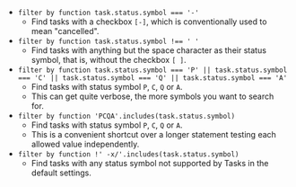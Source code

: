 <!-- placeholder to force blank line before included text -->

- ```filter by function task.status.symbol === '-'```
    - Find tasks with a checkbox `[-]`, which is conventionally used to mean "cancelled".
- ```filter by function task.status.symbol !== ' '```
    - Find tasks with anything but the space character as their status symbol, that is, without the checkbox `[ ]`.
- ```filter by function task.status.symbol === 'P' || task.status.symbol === 'C' || task.status.symbol === 'Q' || task.status.symbol === 'A'```
    - Find tasks with status symbol `P`, `C`, `Q` or `A`.
    - This can get quite verbose, the more symbols you want to search for.
- ```filter by function 'PCQA'.includes(task.status.symbol)```
    - Find tasks with status symbol `P`, `C`, `Q` or `A`.
    - This is a convenient shortcut over a longer statement testing each allowed value independently.
- ```filter by function !' -x/'.includes(task.status.symbol)```
    - Find tasks with any status symbol not supported by Tasks in the default settings.


<!-- placeholder to force blank line after included text -->
